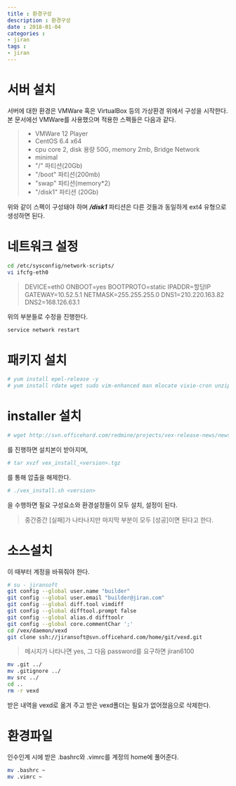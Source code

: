 ```yaml
---
title : 환경구성
description : 환경구성
date : 2018-01-04
categories :
- jiran
tags :
- jiran
---
```


# 서버 설치
 서버에 대한 환경은 VMWare 혹은 VirtualBox 등의 가상환경 위에서 구성을 시작한다. 본 문서에선 VMWare를 사용했으며 적용한 스펙들은 다음과 같다.
> - VMWare 12 Player
> - CentOS 6.4 x64
> - cpu core 2, disk 용량 50G, memory 2mb, Bridge Network
> - minimal
> - "/" 파티션(20Gb)
> - "/boot" 파티션(200mb)
> - "swap" 파티션(memory*2)
> - "/disk1" 파티션 (20Gb)

위와 같이 스펙이 구성돼야 하며 ***/disk1*** 파티션은 다른 것들과 동일하게 ext4 유형으로 생성하면 된다.

# 네트워크 설정

```bash
cd /etc/sysconfig/network-scripts/
vi ifcfg-eth0
```

>DEVICE=eth0
ONBOOT=yes
BOOTPROTO=static
IPADDR=할당IP
GATEWAY=10.52.5.1
NETMASK=255.255.255.0
DNS1=210.220.163.82
DNS2=168.126.63.1

위의 부분들로 수정을 진행한다.
```bash
service network restart
```


# 패키지 설치

```bash
# yum install epel-release -y
# yum install rdate wget sudo vim-enhanced man mlocate vixie-cron unzip vsftpd ntsysv make gcc gcc-c++ ctags man-pages-ko subversion git libmcrypt-devel openldap-devel -y
```

# installer 설치
```bash
# wget http://svn.officehard.com/redmine/projects/vex-release-news/news --http-user-jiransoft --passwd=jiran1533
```
를 진행하면 설치본이 받아지며,

```bash
# tar xvzf vex_install_<version>.tgz
```
를 통해 압출을 해제한다.
```bash
# ./vex_install.sh <version>
```
을 수행하면 필요 구성요소와 환경설정들이 모두 설치, 설정이 된다.
>중간중간 [실패]가 나타나지만 마지막 부분이 모두 [성공]이면 된다고 한다.

# 소스설치
이 때부터 계정을 바꿔줘야 한다.
```bash
# su - jiransoft
git config --global user.name "builder"
git config --global user.email "builder@jiran.com"
git config --global diff.tool vimdiff
git config --global difftool.prompt false
git config --global alias.d difftoolr
git config --global core.commentChar ';'
cd /vex/daemon/vexd
git clone ssh://jiransoft@svn.officehard.com/home/git/vexd.git
```
> 메시지가 나타나면 yes, 그 다음 password를 요구하면 jiran6100

```bash
mv .git ../
mv .gitignore ../
mv src ../
cd ..
rm -r vexd
```
받은 내역을 vexd로 옮겨 주고 받은 vexd폴더는 필요가 없어졌음으로 삭제한다.

# 환경파일
인수인계 시에 받은 .bashrc와 .vimrc를 계정의 home에 풀어준다.
```bash
mv .bashrc ~
mv .vimrc ~
```
